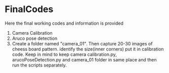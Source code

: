 # FinalCodes
Here the final working codes and information is provided


1. Camera Calibration
2. Aruco pose detection
3. Create a folder named "camera_01". Then capture 20-30 images of cheess board pattern. identify the size(inner corners) put it in calibration code. Keep in mind to keep camera calibration.py, arucoPoseDetection.py and camera_01 folder in same place and then run the scripts separately.
